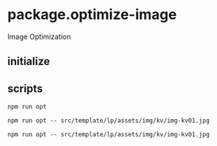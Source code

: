 # package.optimize-image
Image Optimization

## initialize


## scripts


```
npm run opt
```


```
npm run opt -- src/template/lp/assets/img/kv/img-kv01.jpg
```

```
npm run opt -- src/template/lp/assets/img/kv/img-kv01.jpg
```